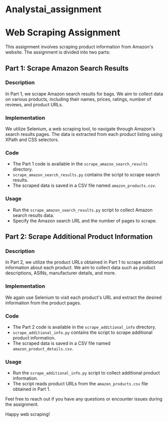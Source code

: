 # Analystai_assignment
# Web Scraping Assignment

This assignment involves scraping product information from Amazon's website. The assignment is divided into two parts:

## Part 1: Scrape Amazon Search Results

### Description
In Part 1, we scrape Amazon search results for bags. We aim to collect data on various products, including their names, prices, ratings, number of reviews, and product URLs.

### Implementation
We utilize Selenium, a web scraping tool, to navigate through Amazon's search results pages. The data is extracted from each product listing using XPath and CSS selectors.

### Code
- The Part 1 code is available in the `scrape_amazon_search_results` directory.
- `scrape_amazon_search_results.py` contains the script to scrape search results.
- The scraped data is saved in a CSV file named `amazon_products.csv`.

### Usage
- Run the `scrape_amazon_search_results.py` script to collect Amazon search results data.
- Specify the Amazon search URL and the number of pages to scrape.

## Part 2: Scrape Additional Product Information

### Description
In Part 2, we utilize the product URLs obtained in Part 1 to scrape additional information about each product. We aim to collect data such as product descriptions, ASINs, manufacturer details, and more.

### Implementation
We again use Selenium to visit each product's URL and extract the desired information from the product pages.

### Code
- The Part 2 code is available in the `scrape_additional_info` directory.
- `scrape_additional_info.py` contains the script to scrape additional product information.
- The scraped data is saved in a CSV file named `amazon_product_details.csv`.

### Usage
- Run the `scrape_additional_info.py` script to collect additional product information.
- The script reads product URLs from the `amazon_products.csv` file obtained in Part 1.

Feel free to reach out if you have any questions or encounter issues during the assignment.

Happy web scraping!
